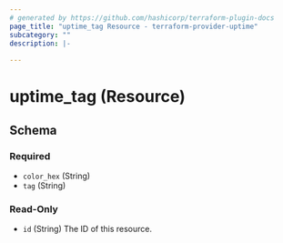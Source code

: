 ```yaml
---
# generated by https://github.com/hashicorp/terraform-plugin-docs
page_title: "uptime_tag Resource - terraform-provider-uptime"
subcategory: ""
description: |-
  
---
```


# uptime_tag (Resource)





<!-- schema generated by tfplugindocs -->
## Schema

### Required

- `color_hex` (String)
- `tag` (String)

### Read-Only

- `id` (String) The ID of this resource.


